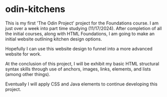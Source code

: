 # odin-kitchens
This is my first 'The Odin Project' project for the Foundations course. I am just over a week into part time studying (11/17/2024). After completion of all the initial courses, along with HTML Foundations, I am going to make an initial website outlining kitchen design options. 

Hopefully I can use this website design to funnel into a more advanced website for work.

At the conclusion of this project, I will be exhibit my basic HTML structural syntax skills through use of anchors, images, links, elements, and lists (among other things).

Eventually I will apply CSS and Java elements to continue developing this project.
